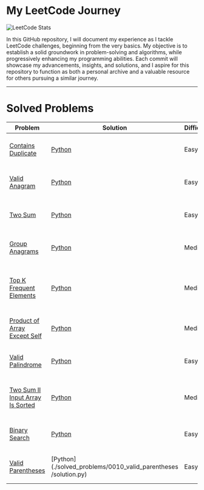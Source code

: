 # My LeetCode Journey
![LeetCode Stats](https://leetcard.jacoblin.cool/mohamedemirhajji?theme=dark&font=Paytone%20One&ext=heatmap)

In this GitHub repository, I will document my experience as I tackle LeetCode challenges, beginning from the very basics. My objective is to establish a solid groundwork in problem-solving and algorithms, while progressively enhancing my programming abilities. Each commit will showcase my advancements, insights, and solutions, and I aspire for this repository to function as both a personal archive and a valuable resource for others pursuing a similar journey.

---

# Solved Problems

<!-- SOLVED_PROBLEMS_TABLE_START -->
| Problem | Solution                                                        | Difficultly | Tags | Submission | Date         |
|---------|-----------------------------------------------------------------|-------------|------|------------|--------------|
| [Contains Duplicate](https://leetcode.com/problems/contains-duplicate/) | [Python](./solved_problems/0001_contains_duplicate/solution.py) | Easy | Array, Hash Table, Sorting | [Link](https://leetcode.com/problems/contains-duplicate/submissions/1642346264/) | ✅ 23-05-2025 |
| [Valid Anagram](https://leetcode.com/problems/valid-anagram/) | [Python](./solved_problems/0002_valid_anagram/solution.py) | Easy | Hash Table, String, Sorting | [Link](https://leetcode.com/problems/valid-anagram/submissions/1643259241/) | ✅ 24-05-2025 |
| [Two Sum](https://leetcode.com/problems/two-sum/) | [Python](./solved_problems/0003_two_sum/solution.py) | Easy | Array, Hash Table | [Link](https://leetcode.com/problems/two-sum/submissions/1643456330/) | ✅ 24-05-2025 |
| [Group Anagrams](https://leetcode.com/problems/group-anagrams/) | [Python](./solved_problems/0004_group_anagrams/solution.py) | Medium | Array, Hash Table, String | [Link](https://leetcode.com/problems/group-anagrams/submissions/1644173307/) | ✅ 25-05-2025 |
| [Top K Frequent Elements](https://leetcode.com/problems/top-k-frequent-elements/) | [Python](./solved_problems/0005_top_k_frequent/solution.py) | Medium | Array, Hash Table, Divide and Conquer | [Link](https://leetcode.com/problems/top-k-frequent-elements/submissions/1645328223/) | ✅ 26-05-2025 |
| [Product of Array Except Self](https://leetcode.com/problems/product-of-array-except-self/) | [Python](./solved_problems/0006_product_of_array_except_self/solution.py) | Medium | Array, Prefix Sum | [Link](https://leetcode.com/problems/product-of-array-except-self/submissions/1648346472/) | ✅ 29-05-2025 |
| [Valid Palindrome](https://leetcode.com/problems/valid-palindrome/) | [Python](./solved_problems/0007_valid_palindrome/solution.py) | Easy | Two Pointers, String | [Link](https://leetcode.com/problems/valid-palindrome/submissions/1648372363/) | ✅ 29-05-2025 |
| [Two Sum II Input Array Is Sorted](https://leetcode.com/problems/two-sum-ii-input-array-is-sorted/) | [Python](./solved_problems/0008_two_integer_sum_ii/solution.py) | Medium | Array, Two Pointers, Binary Search | [Link](https://leetcode.com/problems/two-sum-ii-input-array-is-sorted/submissions/1649260658/) | ✅ 30-05-2025 |
| [Binary Search](https://leetcode.com/problems/binary-search/) | [Python](./solved_problems/0009_binary_search/solution.py) | Easy | Array, Binary Search | [Link](https://leetcode.com/problems/binary-search/submissions/1651074701/) | ✅ 01-06-2025 |
| [Valid Parentheses](https://leetcode.com/problems/valid-parentheses/) | [Python](./solved_problems/0010_valid_parentheses /solution.py) | Easy | String, Stack | [Link](https://leetcode.com/problems/valid-parentheses/submissions/1652055214/) | ✅ 02-06-2025 |
<!-- SOLVED_PROBLEMS_TABLE_END -->

